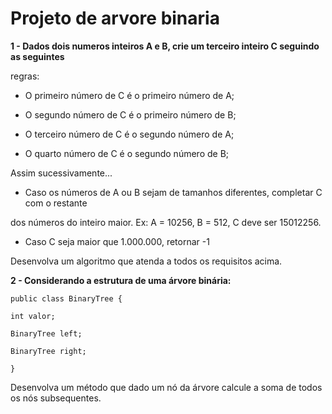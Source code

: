# Projeto de arvore binaria

**1 - Dados dois numeros inteiros A e B, crie um terceiro inteiro C seguindo as seguintes**

regras:

- O primeiro número de C é o primeiro número de A;

- O segundo número de C é o primeiro número de B;

- O terceiro número de C é o segundo número de A;

- O quarto número de C é o segundo número de B;

Assim sucessivamente...

- Caso os números de A ou B sejam de tamanhos diferentes, completar C com o restante

dos números do inteiro maior. Ex: A = 10256, B = 512, C deve ser 15012256.

- Caso C seja maior que 1.000.000, retornar -1

Desenvolva um algoritmo que atenda a todos os requisitos acima.

**2 - Considerando a estrutura de uma árvore binária:**

```
public class BinaryTree {

int valor;

BinaryTree left;

BinaryTree right;

}
```
Desenvolva um método que dado um nó da árvore calcule a soma de todos os nós subsequentes.
